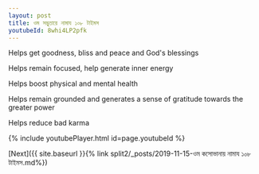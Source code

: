 ```yaml
---
layout: post
title: ওম সদ্ভুতায়ে নামায ১০৮ টাইমস
youtubeId: 8whi4LP2pfk
---
```

 
 
Helps get goodness, bliss and peace and God's blessings
 
Helps remain focused, help generate inner energy 
 
Helps boost physical and mental health 
 
Helps remain grounded and generates a sense of gratitude towards the greater power 
 
Helps reduce bad karma
 
 
 
 


{% include youtubePlayer.html id=page.youtubeId %}
 
[Next]({{ site.baseurl }}{% link  split2/_posts/2019-11-15-ওম কসোভানায় নামায ১০৮ টাইমস.md%})
 
